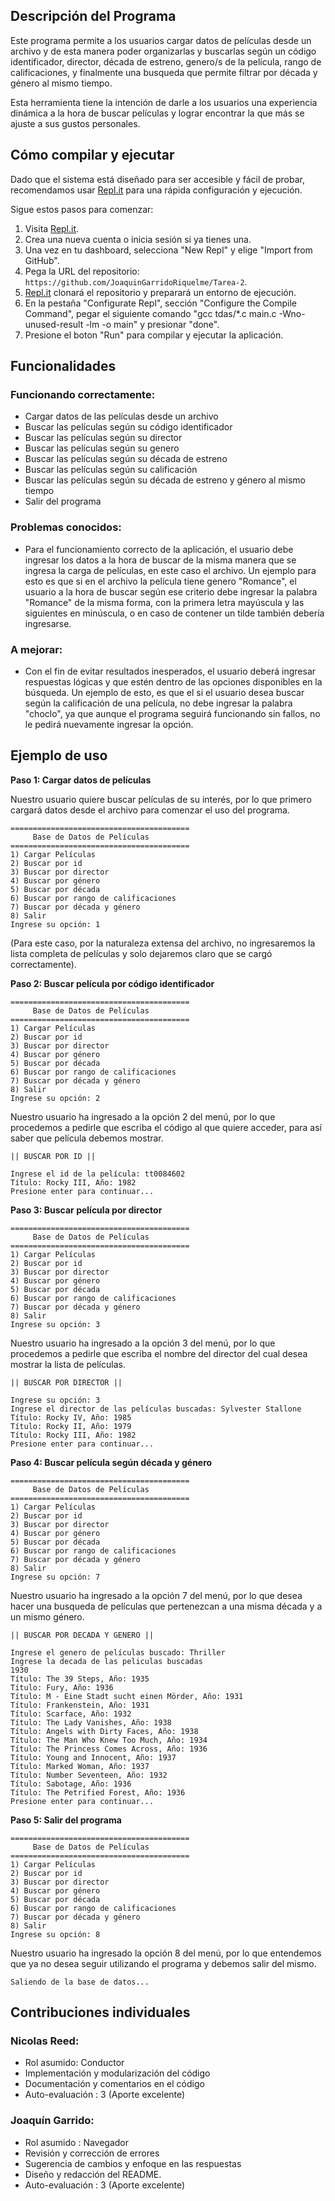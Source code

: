 ## Descripción del Programa

Este programa permite a los usuarios cargar datos de películas desde un archivo y de esta manera poder organizarlas y buscarlas según un código identificador, director, década de estreno, genero/s de la película, rango de calificaciones, y finalmente una busqueda que permite filtrar por década y género al mismo tiempo.

Esta herramienta tiene la intención de darle a los usuarios una experiencia dinámica a la hora de buscar películas y lograr encontrar la que más se ajuste a sus gustos personales.

## Cómo compilar y ejecutar

Dado que el sistema está diseñado para ser accesible y fácil de probar, recomendamos usar [Repl.it](http://repl.it/) para una rápida configuración y ejecución. 

Sigue estos pasos para comenzar:

1. Visita [Repl.it](https://repl.it/).
2. Crea una nueva cuenta o inicia sesión si ya tienes una.
3. Una vez en tu dashboard, selecciona "New Repl" y elige "Import from GitHub".
4. Pega la URL del repositorio: `https://github.com/JoaquinGarridoRiquelme/Tarea-2`.
5. [Repl.it](http://repl.it/) clonará el repositorio y preparará un entorno de ejecución.
6. En la pestaña "Configurate Repl", sección "Configure the Compile Command", pegar el siguiente comando "gcc tdas/*.c main.c -Wno-unused-result -lm -o main" y presionar "done".
7. Presione el boton "Run" para compilar y ejecutar la aplicación.

## Funcionalidades

### Funcionando correctamente:

- Cargar datos de las películas desde un archivo
- Buscar las películas según su código identificador
- Buscar las películas según su director
- Buscar las películas según su genero
- Buscar las películas según su década de estreno
- Buscar las películas según su calificación
- Buscar las películas según su década de estreno y género al mismo tiempo
- Salir del programa

### Problemas conocidos:

- Para el funcionamiento correcto de la aplicación, el usuario debe ingresar los datos a la hora de
  buscar de la misma manera que se ingresa la carga de películas, en este caso el archivo. Un ejemplo
  para esto es que si en el archivo la película tiene genero "Romance", el usuario a la hora de buscar
  según ese criterio debe ingresar la palabra "Romance" de la misma forma, con la primera letra mayúscula
  y las siguientes en minúscula, o en caso de contener un tilde también debería ingresarse.


### A mejorar:

- Con el fin de evitar resultados inesperados, el usuario deberá ingresar respuestas lógicas y que estén dentro de las opciones disponibles en la búsqueda. Un ejemplo de esto, es que el si el usuario desea buscar según la calificación de una película, no debe ingresar la palabra "choclo", ya que aunque el programa seguirá funcionando sin fallos, no le pedirá nuevamente ingresar la opción.

## Ejemplo de uso

**Paso 1: Cargar datos de películas**

Nuestro usuario quiere buscar películas de su interés, por lo que primero cargará datos desde el archivo para comenzar el uso del programa.
````
========================================
     Base de Datos de Películas
========================================
1) Cargar Películas
2) Buscar por id
3) Buscar por director
4) Buscar por género
5) Buscar por década
6) Buscar por rango de calificaciones
7) Buscar por década y género
8) Salir
Ingrese su opción: 1
````


(Para este caso, por la naturaleza extensa del archivo, no ingresaremos la lista completa de películas y solo dejaremos claro que se cargó correctamente).

**Paso 2: Buscar película por código identificador**
````
========================================
     Base de Datos de Películas
========================================
1) Cargar Películas
2) Buscar por id
3) Buscar por director
4) Buscar por género
5) Buscar por década
6) Buscar por rango de calificaciones
7) Buscar por década y género
8) Salir
Ingrese su opción: 2
````

Nuestro usuario ha ingresado a la opción 2 del menú, por lo que procedemos a pedirle que escriba el código al que quiere acceder, para así saber que película debemos mostrar.

````
|| BUSCAR POR ID ||

Ingrese el id de la película: tt0084602
Título: Rocky III, Año: 1982
Presione enter para continuar...
````

**Paso 3: Buscar película por director**

````
========================================
     Base de Datos de Películas
========================================
1) Cargar Películas
2) Buscar por id
3) Buscar por director
4) Buscar por género
5) Buscar por década
6) Buscar por rango de calificaciones
7) Buscar por década y género
8) Salir
Ingrese su opción: 3
````
Nuestro usuario ha ingresado a la opción 3 del menú, por lo que procedemos a pedirle que escriba el nombre del director del cual desea mostrar la lista de películas.

````
|| BUSCAR POR DIRECTOR ||

Ingrese su opción: 3
Ingrese el director de las películas buscadas: Sylvester Stallone
Título: Rocky IV, Año: 1985
Título: Rocky II, Año: 1979
Título: Rocky III, Año: 1982
Presione enter para continuar...
````

**Paso 4: Buscar película según década y género**

````
========================================
     Base de Datos de Películas
========================================
1) Cargar Películas
2) Buscar por id
3) Buscar por director
4) Buscar por género
5) Buscar por década
6) Buscar por rango de calificaciones
7) Buscar por década y género
8) Salir
Ingrese su opción: 7
````

Nuestro usuario ha ingresado a la opción 7 del menú, por lo que desea hacer una busqueda de películas que pertenezcan a una misma década y a un mismo género.

````
|| BUSCAR POR DECADA Y GENERO ||

Ingrese el genero de películas buscado: Thriller
Ingrese la decada de las peliculas buscadas
1930
Título: The 39 Steps, Año: 1935
Título: Fury, Año: 1936
Título: M - Eine Stadt sucht einen Mörder, Año: 1931
Título: Frankenstein, Año: 1931
Título: Scarface, Año: 1932
Título: The Lady Vanishes, Año: 1938
Título: Angels with Dirty Faces, Año: 1938
Título: The Man Who Knew Too Much, Año: 1934
Título: The Princess Comes Across, Año: 1936
Título: Young and Innocent, Año: 1937
Título: Marked Woman, Año: 1937
Título: Number Seventeen, Año: 1932
Título: Sabotage, Año: 1936
Título: The Petrified Forest, Año: 1936
Presione enter para continuar...
````

**Paso 5: Salir del programa**

````
========================================
     Base de Datos de Películas
========================================
1) Cargar Películas
2) Buscar por id
3) Buscar por director
4) Buscar por género
5) Buscar por década
6) Buscar por rango de calificaciones
7) Buscar por década y género
8) Salir
Ingrese su opción: 8
````

Nuestro usuario ha ingresado la opción 8 del menú, por lo que entendemos que ya no desea seguir utilizando el programa y debemos salir del mismo.

````
Saliendo de la base de datos...
````
## Contribuciones individuales

### Nicolas Reed:
- Rol asumido: Conductor
- Implementación y modularización del código
- Documentación y comentarios en el código
- Auto-evaluación : 3 (Aporte excelente)

### Joaquín Garrido:
- Rol asumido : Navegador
- Revisión y corrección de errores
- Sugerencia de cambios y enfoque en las respuestas
- Diseño y redacción del README.
- Auto-evaluación : 3 (Aporte excelente)
